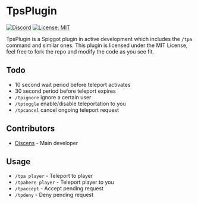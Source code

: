 # TpsPlugin
[![Discord](https://img.shields.io/badge/chat-on%20discord-brightgreen.svg)](https://discord.gg/94MgDaP)
[![License: MIT](https://img.shields.io/badge/License-MIT-yellow.svg)](https://opensource.org/licenses/MIT)

TpsPlugin is a Spiggot plugin in active development which includes the `/tpa` command and similar ones. This plugin is licensed under the MIT License, feel free to fork the repo and modify the code as you see fit.

## Todo

* 10 second wait period before teleport activates
* 30 second period before teleport expires
* `/tpignore` ignore a certain user
* `/tptoggle` enable/disable teleportation to you
* `/tpcancel` cancel ongoing teleport request

## Contributors

* [Discens](https://github.com/Discenz) - Main developer

## Usage

* `/tpa player` - Teleport to player
* `/tpahere player` - Teleport player to you
* `/tpaccept` - Accept pending request
* `/tpdeny` - Deny pending request
